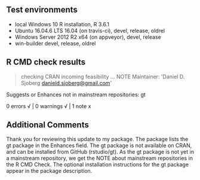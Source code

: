 ## Test environments
* local Windows 10 R installation, R 3.6.1
* Ubuntu 16.04.6 LTS 16.04 (on travis-ci), devel, release, oldrel
* Windows Server 2012 R2 x64 (on appveyor), devel, release
* win-builder devel, release, oldrel

## R CMD check results
> checking CRAN incoming feasibility ... NOTE
  Maintainer: 'Daniel D. Sjoberg <danield.sjoberg@gmail.com>'
  
  Suggests or Enhances not in mainstream repositories:
    gt

0 errors √ | 0 warnings √ | 1 note x

## Additional Comments

Thank you for reviewing this update to my package.
The package lists the gt package in the Enhances field. 
The gt package is not available on CRAN, and can be installed from GitHub (rstudio/gt). 
As the gt package is not yet in a mainstream repository, we get the NOTE about mainstream repositories in the R CMD Check.
The optional installation instructions for the gt package appear in the package description.
